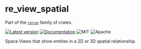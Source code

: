 # re_view_spatial

Part of the [`rerun`](https://github.com/rerun-io/rerun) family of crates.

[![Latest version](https://img.shields.io/crates/v/re_view_spatial.svg)](https://crates.io/crates/re_view_spatial)
[![Documentation](https://docs.rs/re_view_spatial/badge.svg)](https://docs.rs/re_view_spatial)
![MIT](https://img.shields.io/badge/license-MIT-blue.svg)
![Apache](https://img.shields.io/badge/license-Apache-blue.svg)

Space Views that show entities in a 2D or 3D spatial relationship.
